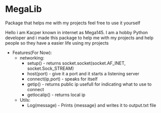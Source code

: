 # MegaLib
Package that helps me with my projects feel free to use it yourself


Hello i am Kacper known in internet as Mega145.
I am a hobby Python developer and i made this package to help me with my projects and help people so they have a easier life using my projects


- Features(For Now):
  - networking:
    - setup() - returns socket.socket(socket.AF_INET, socket.Sock_STREAM)
    - host(port) - give it a port and it starts a listening server
    - connect(ip,port) - speaks for itself
    - getip() - returns public ip usefull for indicating what to use to connect
    - getlocalip() - returns local ip
  - Utils:
    - Log(message) - Prints {message} and writes it to output.txt file
